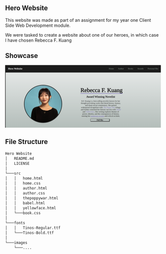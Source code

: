## Hero Website

This website was made as part of an assignment for my year one Client Side Web Development module.

We were tasked to create a website about one of our heroes, in which case I have chosen Rebecca F. Kuang

## Showcase

![alttext](src/images/showcase.png)

## File Structure

```
Hero Website
│   README.md
│   LICENSE    
│
└───src
│   │   home.html
│   │   home.css
│   │   author.html
│   │   author.css
│   │   thepoppywar.html
│   │   babel.html
│   │   yellowface.html
│   └───book.css
│
└───fonts
│   │   Tinos-Regular.ttf
│   └───Tinos-Bold.ttf
│   
└───images
    └───....
```
